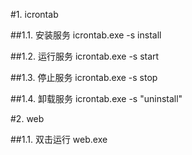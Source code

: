 #1. icrontab 

##1.1. 安装服务
icrontab.exe -s install

##1.2. 运行服务
icrontab.exe -s start

##1.3. 停止服务
icrontab.exe -s stop

##1.4. 卸载服务
icrontab.exe -s "uninstall"

#2. web

##1.1. 双击运行
web.exe